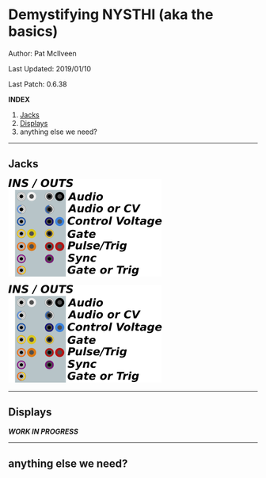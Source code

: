 # Demystifying NYSTHI (aka the basics)

Author: Pat McIlveen

Last Updated: 2019/01/10

Last Patch: 0.6.38

**INDEX** 

1. [Jacks](#jacks)
2. [Displays](#displays)
3. anything else we need?

---

## Jacks

![alt text](./jacks1.png)

![alt text](./inputoutput.png)

---

## Displays

***WORK IN PROGRESS***

---

## anything else we need?


